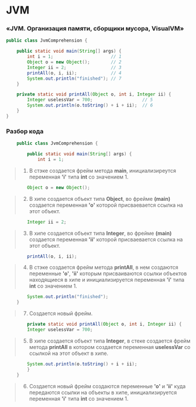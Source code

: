 # JVM
### «JVM. Организация памяти, сборщики мусора, VisualVM»

~~~java
public class JvmComprehension {

    public static void main(String[] args) {
        int i = 1;                      // 1
        Object o = new Object();        // 2
        Integer ii = 2;                 // 3
        printAll(o, i, ii);             // 4
        System.out.println("finished"); // 7
    }

    private static void printAll(Object o, int i, Integer ii) {
        Integer uselessVar = 700;                   // 5
        System.out.println(o.toString() + i + ii);  // 6
    }
}
~~~
### Разбор кода

~~~java
    public class JvmComprehension {

        public static void main(String[] args) {
            int i = 1;        
~~~
>1) В стэке создается фрейм метода **main**, инициализиреутся переменная **'i'** типа **int** со значением 1.

~~~java
        Object o = new Object();
~~~
>2) В хипе создается объект типа **Object**, во фрейме **(main)** создается переменная **'о'** которой присваевается ссылка на этот объект.

~~~java
        Integer ii = 2;    
~~~
>3) В хипе создается объект типа **Integer**, во фрейме **(main)** создается переменная **'ii'** которой присваевается ссылка на этот объект. 

~~~java
        printAll(o, i, ii);
~~~
>4) В стэке создается фрейм метода **printAll**, в нем создаются переменные **'о'**, **'ii'** которым присваиваются ссылки объектов находящиеся в хипе и инициализируется переменная **'i'** типа **int** со значением 1.

~~~java
        System.out.println("finished"); 
    }
~~~
>7) Создается новый фрейм.

~~~java
        private static void printAll(Object o, int i, Integer ii) {
        Integer uselessVar = 700;    
~~~
>5) В хипе создается объект типа **Integer**, в стеке создается фрейм метода **printAll** в котором создается переменная **uselessVar** со ссылкой на этот объект в хипе.

~~~java
        System.out.println(o.toString() + i + ii);
        }
    }
~~~
>6) Создается новый фрейм создаются переменные **'о'** и **'ii'** куда передаются ссылки на объекты в хипе, инициализируется переменная **'i'** типа **int** со значением 1.
